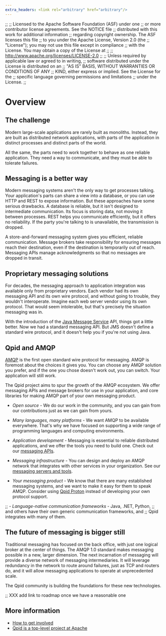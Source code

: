 ```yaml
---
extra_headers: <link rel="arbitrary" href="arbitrary"/>
---
```


;;
;; Licensed to the Apache Software Foundation (ASF) under one
;; or more contributor license agreements.  See the NOTICE file
;; distributed with this work for additional information
;; regarding copyright ownership.  The ASF licenses this file
;; to you under the Apache License, Version 2.0 (the
;; "License"); you may not use this file except in compliance
;; with the License.  You may obtain a copy of the License at
;;
;;   http://www.apache.org/licenses/LICENSE-2.0
;;
;; Unless required by applicable law or agreed to in writing,
;; software distributed under the License is distributed on an
;; "AS IS" BASIS, WITHOUT WARRANTIES OR CONDITIONS OF ANY
;; KIND, either express or implied.  See the License for the
;; specific language governing permissions and limitations
;; under the License.
;;

# Overview

## The challenge

Modern large-scale applications are rarely built as monoliths.
Instead, they are built as distributed network applications, with
parts of the application in distinct processes and distinct parts of
the world.

All the same, the parts need to work together to behave as one
reliable application. They need a way to communicate, and they must
be able to tolerate failures.

## Messaging is a better way

Modern messaging systems aren't the only way to get processes talking.
Your application's parts can share a view into a database, or you can
use HTTP and REST to expose information.  But these approaches have
some serious drawbacks.  A database is reliable, but it isn't designed
to intermediate communication.  Its focus is storing data, not moving
it between processes.  REST helps you communicate efficiently, but it
offers no reliability.  If the party you're talking to is unavailable,
the transmission is dropped.

A store-and-forward messaging system gives you efficient, reliable
communication.  Message brokers take responsibility for ensuring
messages reach their destination, even if the destination is
temporarily out of reach.  Messaging APIs manage acknowledgments so
that no messages are dropped in transit.

## Proprietary messaging solutions

For decades, the messaging approach to application integration was
available only from proprietary vendors.  Each vendor had its own
messaging API and its own wire protocol, and without going to trouble,
they wouldn't interoperate.  Imagine each web server vendor using its
own protocol.  That would seem intolerable, but that's precisely the
situation messaging was in.

With the introduction of the
[Java Message Service](http://en.wikipedia.org/wiki/Java_Message_Service)
API, things got a little better.  Now we had a standard messaging API.
But JMS doesn't define a standard wire protocol, and it doesn't help
you if you're not using Java.

## Qpid and AMQP

[AMQP](amqp.html) is the first open standard wire protocol for
messaging.  AMQP is foremost about the choices it gives you.  You can
choose any AMQP solution you prefer, and if the one you chose doesn't
work out, you can switch.  Your application will still work.

The Qpid project aims to spur the growth of the AMQP ecosystem.  We
offer messaging APIs and message brokers for use in your application,
and core libraries for making AMQP part of your own messaging product.

 - *Open source* - We do our work in the community, and you can gain
   from our contributions just as we can gain from yours.

 - *Many languages, many platforms* - We want AMQP to be available
   everywhere.  That's why we have focused on supporting a wide range
   of programming languages and computing environments.

 - *Application development* - Messaging is essential to reliable
   distributed applications, and we offer the tools you need to build
   one.  Check out our
   [messaging APIs]({{site_url}}/components/index.html#messaging-apis).

 - *Messaging infrastructure* - You can design and deploy an AMQP
   network that integrates with other services in your organization.
   See our
   [messaging servers and tools]({{site_url}}/components/index.html#servers-and-tools).

 - *Your messaging product* - We know that there are many established
   messaging systems, and we want to make it easy for them to speak
   AMQP.  Consider using [Qpid Proton]({{site_url}}/proton/index.html)
   instead of developing your own protocol support.

;; - *Language-native communication frameworks* - Java, .NET, Python,
;;   and others have their own generic communication frameworks, and
;;   Qpid integrates with many of them.
   
## The future of messaging is bigger still

Traditional messaging has focused on the back office, with just one
logical broker at the center of things.  The AMQP 1.0 standard makes
messaging possible in a new, larger dimension.  The next incarnation
of messaging will provide a diverse network of messaging
intermediaries.  It will leverage redundancy in the network to route
around failures, just as TCP and routers do, and it will allow
messaging applications to operate at unprecedented scale.

The Qpid community is building the foundations for these new
technologies.

;; XXX add link to roadmap once we have a reasonable one

## More information

 - [How to get involved](get-involved.html)
 - [Qpid is a top-level project at Apache](http://www.apache.org/foundation/press/pr_2009_03_03.html)
